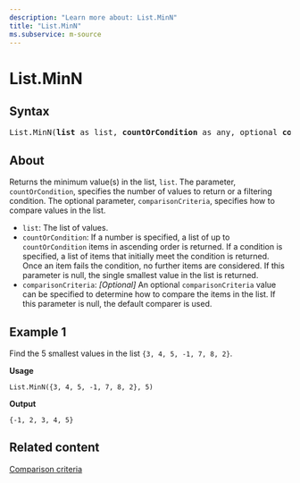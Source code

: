 ```yaml
---
description: "Learn more about: List.MinN"
title: "List.MinN"
ms.subservice: m-source
---
```

# List.MinN

## Syntax

<pre>
List.MinN(<b>list</b> as list, <b>countOrCondition</b> as any, optional <b>comparisonCriteria</b> as any, optional <b>includeNulls</b> as nullable logical) as list
</pre>
  
## About

Returns the minimum value(s) in the list, `list`. The parameter, `countOrCondition`, specifies the number of values to return or a filtering condition. The optional parameter, `comparisonCriteria`, specifies how to compare values in the list.

* `list`: The list of values.
* `countOrCondition`: If a number is specified, a list of up to `countOrCondition` items in ascending order is returned. If a condition is specified, a list of items that initially meet the condition is returned. Once an item fails the condition, no further items are considered. If this parameter is null, the single smallest value in the list is returned.
* `comparisonCriteria`: _[Optional]_ An optional `comparisonCriteria` value can be specified to determine how to compare the items in the list. If this parameter is null, the default comparer is used.

## Example 1

Find the 5 smallest values in the list `{3, 4, 5, -1, 7, 8, 2}`.

**Usage**

```powerquery-m
List.MinN({3, 4, 5, -1, 7, 8, 2}, 5)
```

**Output**

`{-1, 2, 3, 4, 5}`

## Related content

[Comparison criteria](list-functions.md#comparison-criteria)
